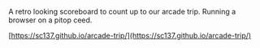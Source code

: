 A retro looking scoreboard to count up to our arcade trip. Running a browser on a pitop ceed.

[https://sc137.github.io/arcade-trip/](https://sc137.github.io/arcade-trip/)
